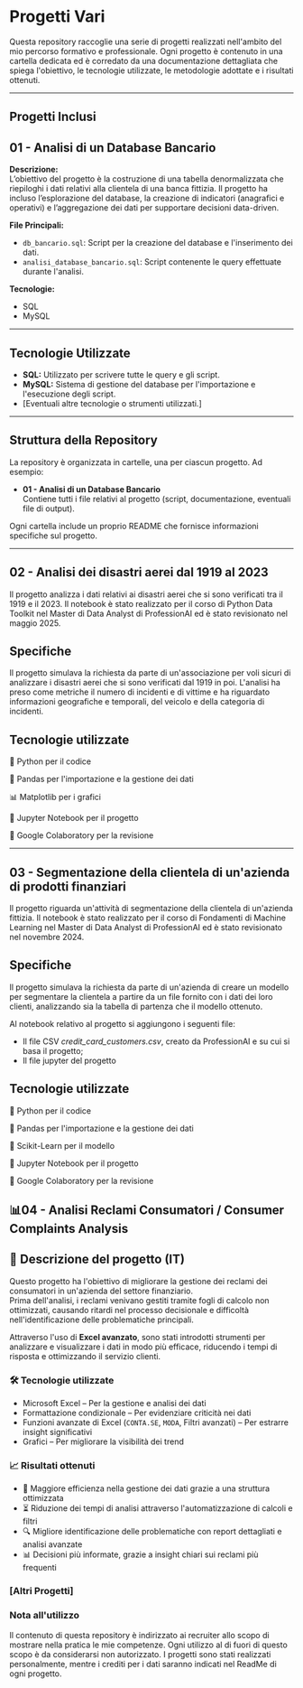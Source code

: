 # Progetti Vari

Questa repository raccoglie una serie di progetti realizzati nell'ambito del mio percorso formativo e professionale. Ogni progetto è contenuto in una cartella dedicata ed è corredato da una documentazione dettagliata che spiega l'obiettivo, le tecnologie utilizzate, le metodologie adottate e i risultati ottenuti.

---

## Progetti Inclusi

## 01 - Analisi di un Database Bancario

**Descrizione:**  
L’obiettivo del progetto è la costruzione di una tabella denormalizzata che riepiloghi i dati relativi alla clientela di una banca fittizia. Il progetto ha incluso l’esplorazione del database, la creazione di indicatori (anagrafici e operativi) e l’aggregazione dei dati per supportare decisioni data-driven.

**File Principali:**  
- `db_bancario.sql`: Script per la creazione del database e l'inserimento dei dati.  
- `analisi_database_bancario.sql`: Script contenente le query effettuate durante l'analisi.

**Tecnologie:**  
- SQL  
- MySQL

---

## Tecnologie Utilizzate

- **SQL:** Utilizzato per scrivere tutte le query e gli script.  
- **MySQL:** Sistema di gestione del database per l'importazione e l'esecuzione degli script.  
- [Eventuali altre tecnologie o strumenti utilizzati.]

---

## Struttura della Repository

La repository è organizzata in cartelle, una per ciascun progetto. Ad esempio:

- **01 - Analisi di un Database Bancario**  
  Contiene tutti i file relativi al progetto (script, documentazione, eventuali file di output).

Ogni cartella include un proprio README che fornisce informazioni specifiche sul progetto.

---

## 02 - Analisi dei disastri aerei dal 1919 al 2023

Il progetto analizza i dati relativi ai disastri aerei che si sono verificati tra il 1919 e il 2023. Il notebook è stato realizzato per il corso di Python Data Toolkit nel Master di Data Analyst di ProfessionAI ed è stato revisionato nel maggio 2025.

## Specifiche

Il progetto simulava la richiesta da parte di un'associazione per voli sicuri di analizzare i disastri aerei che si sono verificati dal 1919 in poi. L'analisi ha preso come metriche il numero di incidenti e di vittime e ha riguardato informazioni geografiche e temporali, del veicolo e della categoria di incidenti.

## Tecnologie utilizzate

🐍 Python per il codice

🐼 Pandas per l'importazione e la gestione dei dati

📊 Matplotlib per i grafici

📔 Jupyter Notebook per il progetto

🤝 Google Colaboratory per la revisione


---

## 03 - Segmentazione della clientela di un'azienda di prodotti finanziari

Il progetto riguarda un'attività di segmentazione della clientela di un'azienda fittizia. Il notebook è stato realizzato per il corso di Fondamenti di Machine Learning nel Master di Data Analyst di ProfessionAI ed è stato revisionato nel novembre 2024.

## Specifiche

Il progetto simulava la richiesta da parte di un'azienda di creare un modello per segmentare la clientela a partire da un file fornito con i dati dei loro clienti, analizzando sia la tabella di partenza che il modello ottenuto.

Al notebook relativo al progetto si aggiungono i seguenti file:
- Il file CSV *credit_card_customers.csv*, creato da ProfessionAI e su cui si basa il progetto;
- Il file jupyter del progetto

## Tecnologie utilizzate

🐍 Python per il codice

🐼 Pandas per l'importazione e la gestione dei dati

🤖 Scikit-Learn per il modello

📔 Jupyter Notebook per il progetto

🤝 Google Colaboratory per la revisione


## 📊04 - Analisi Reclami Consumatori / Consumer Complaints Analysis

## 📌 Descrizione del progetto (IT)

Questo progetto ha l'obiettivo di migliorare la gestione dei reclami dei consumatori in un'azienda del settore finanziario.  
Prima dell'analisi, i reclami venivano gestiti tramite fogli di calcolo non ottimizzati, causando ritardi nel processo decisionale e difficoltà nell'identificazione delle problematiche principali.  

Attraverso l'uso di **Excel avanzato**, sono stati introdotti strumenti per analizzare e visualizzare i dati in modo più efficace, riducendo i tempi di risposta e ottimizzando il servizio clienti.  

### 🛠️ Tecnologie utilizzate
- Microsoft Excel – Per la gestione e analisi dei dati  
- Formattazione condizionale – Per evidenziare criticità nei dati  
- Funzioni avanzate di Excel (`CONTA.SE`, `MODA`, Filtri avanzati) – Per estrarre insight significativi  
- Grafici – Per migliorare la visibilità dei trend  

### 📈 Risultati ottenuti
- 🚀 Maggiore efficienza nella gestione dei dati grazie a una struttura ottimizzata  
- ⏳ Riduzione dei tempi di analisi attraverso l'automatizzazione di calcoli e filtri  
- 🔍 Migliore identificazione delle problematiche con report dettagliati e analisi avanzate  
- 📊 Decisioni più informate, grazie a insight chiari sui reclami più frequenti  

### [Altri Progetti]


### Nota all'utilizzo

Il contenuto di questa repository è indirizzato ai recruiter allo scopo di mostrare nella pratica le mie competenze. Ogni utilizzo al di fuori di questo scopo è da considerarsi non autorizzato. I progetti sono stati realizzati personalmente, mentre i crediti per i dati saranno indicati nel ReadMe di ogni progetto.
